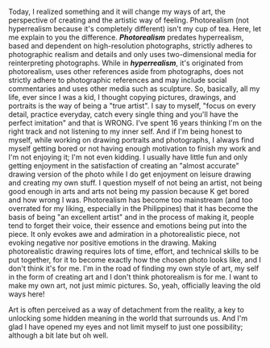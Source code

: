 Today, I realized something and it will change my ways of art, the perspective of creating and the artistic way of feeling. Photorealism (not hyperrealism because it's completely different) isn't my cup of tea. Here, let me explain to you the difference. ***Photorealism*** predates hyperrealism, based and dependent on high-resolution photographs, strictly adheres to photographic realism and details and only uses two-dimensional media for reinterpreting photographs. While in ***hyperrealism***, it's originated from photorealism, uses other references aside from photographs, does not strictly adhere to photographic references and may include social commentaries and uses other media such as sculpture. So, basically, all my life, ever since I was a kid, I thought copying pictures, drawings, and portraits is the way of being a "true artist". I say to myself, "focus on every detail, practice everyday, catch every single thing and you'll have the perfect imitation" and that is WRONG. I've spent 16 years thinking I'm on the right track and not listening to my inner self. And if I'm being honest to myself, while working on drawing portraits and photographs, I always find myself getting bored or not having enough motivation to finish my work and I'm not enjoying it; I'm not even kidding. I usually have little fun and only getting enjoyment in the satisfaction of creating an "almost accurate" drawing version of the photo while I do get enjoyment on leisure drawing and creating my own stuff. I question myself of not being an artist, not being good enough in arts and arts not being my passion because K get bored and how wrong I was. Photorealism has become too mainstream (and too overrated for my liking, especially in the Philippines) that it has become the basis of being "an excellent artist" and in the process of making it, people tend to forget their voice, their essence and emotions being put into the piece. It only evokes awe and admiration in a photorealistic piece, not evoking negative nor positive emotions in the drawing. Making photorealistic drawing requires lots of time, effort, and technical skills to be put together, for it to become exactly how the chosen photo looks like, and I don't think it's for me. I'm in the road of finding my own style of art, my self in the form of creating art and I don't think photorealism is for me. I want to make my own art, not just mimic pictures. So, yeah, officially leaving the old ways here!

Art is often perceived as a way of detachment from the reality, a key to unlocking some hidden meaning in the world that surrounds us. And I'm glad I have opened my eyes and not limit myself to just one possibility; although a bit late but oh well.
